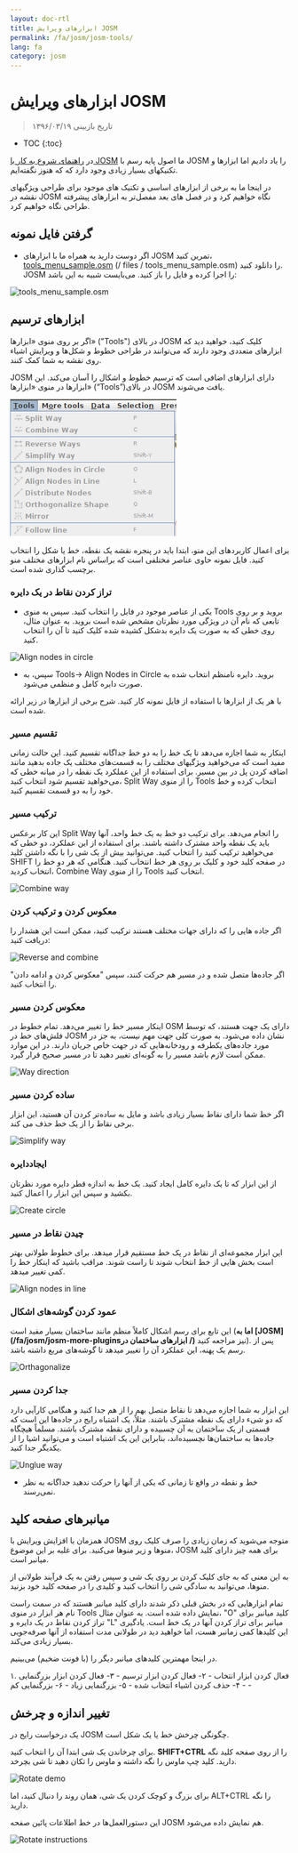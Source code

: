 ```yaml
---
layout: doc-rtl
title: ابزارهای ویرایش JOSM
permalink: /fa/josm/josm-tools/
lang: fa
category: josm
---
```


ابزارهای ویرایش JOSM
==================

> تاریخ بازبینی ۱۳۹۶/۰۳/۱۹  

- TOC
{:toc}

در [راهنمای شروع به کار با JOSM](/fa/josm/start-josm/) ما اصول پایه رسم با JOSM را یاد دادیم اما ابزارها و تکنیکهای بسیار زیادی وجود دارد که که هنوز نگفته‌ایم.

در اینجا ما به برخی از ابزارهای اساسی و تکنیک های موجود برای طراحی ویژگیهای نقشه در JOSM نگاه خواهیم کرد و در فصل های بعد مفصل‌تر  به ابزارهای پیشرفته طراحی نگاه خواهیم کرد.

گرفتن فایل نمونه
-------------------

- اگر دوست دارید به همراه ما با ابزارهای JOSM تمرین کنید، [tools_menu_sample.osm] (/ files / tools_menu_sample.osm) را دانلود کنید. JOSM را اجرا کرده و فایل را باز کنید. می‌بایست شبیه به این باشد:

![tools_menu_sample.osm][]

ابزارهای ترسیم
-------------

اگر بر روی منوی «ابزارها» ("Tools") در بالای JOSM کلیک کنید، خواهید دید که ابزارهای متعددی وجود دارند که می‌توانند در طراحی خطوط و شکل‌ها و ویرایش اشیاء روی نقشه به شما کمک کنند.

JOSM دارای ابزارهای اضافی است که ترسیم خطوط و اشکال را آسان می‌کند. این ابزارها در منوی «ابزارها» (“Tools”)در بالای JOSM یافت می‌شوند.

![منوی ابزارها][Tools menu]

برای اعمال کاربردهای این منو، ابتدا باید در پنجره نقشه یک نقطه، خط یا شکل را انتخاب کنید. فایل نمونه حاوی عناصر مختلفی است که براساس نام ابزارهای مختلف  منو برچسب گذاری شده است.

### تراز کردن نقاط در یک دایره  

- یکی از عناصر موجود در فایل را انتخاب کنید. سپس به منوی Tools بروید و بر روی تابعی که نام آن در ویژگی مورد نظرتان مشخص شده است بروید. به عنوان مثال، روی خطی که به صورت یک دایره بدشکل کشیده شده کلیک کنید تا آن را انتخاب کنید.

![Align nodes in circle][]

- سپس، به Tools-> Align Nodes in Circle بروید. دایره نامنظم انتخاب شده به صورت دایره کامل و منظمی می‌شود.

با هر یک از ابزارها با استفاده از فایل نمونه کار کنید. شرح برخی از ابزارها در زیر ارائه شده است.

### تقسیم مسیر  

اینکار به شما اجازه می‌دهد تا یک خط را به دو خط جداگانه تقسیم کنید. این حالت زمانی مفید است که می‌خواهید ویژگیهای مختلف را به قسمت‌های مختلف یک جاده بدهید مانند اضافه کردن پل در بین مسیر. برای استفاده از این عملکرد یک نقطه را در میانه خطی که می‌خواهید تقسیم شود انتخاب کنید، Split Way را از منوی Tools انتخاب کرده و خط خود را به دو قسمت تقسیم کنید.


### ترکیب مسیر

این کار برعکس Split Way را انجام می‌دهد. برای ترکیب دو خط به یک خط واحد، آنها باید یک نقطه واحد مشترک داشته باشند. برای استفاده از این عملکرد، دو خطی که می‌خواهید ترکیب کنید را انتخاب کنید. می‌توانید بیش از یک شی را با نگه داشتن کلید SHIFT در صفحه کلید خود و کلیک بر روی هر خط انتخاب کنید. هنگامی که هر دو خط را انتخاب کردید، Combine Way را از منوی Tools انتخاب کنید.

![Combine way][]


### معکوس کردن و ترکیب کردن  

اگر جاده هایی را که دارای جهات مختلف هستند ترکیب کنید، ممکن است این هشدار را دریافت کنید:

![Reverse and combine][]

اگر جاده‌ها متصل شده و در مسیر هم حرکت کنند، سپس "معکوس کردن و ادامه دادن" را انتخاب کنید.


### معکوس کردن مسیر

اینکار مسیر خط را تغییر می‌دهد. تمام خطوط در OSM دارای یک جهت هستند، که توسط فلش​‌های خط در JOSM نشان داده می‌شود. به صورت کلی جهت مهم نیست، به جز در مورد جاده‌های یکطرفه و رودخانه‌هایی که در جهت خاص جریان دارند. در این موارد ممکن است لازم باشد مسیر را به گونه‌ای تغییر دهید تا در مسیر صحیح قرار گیرد.

![Way direction][]

### ساده کردن مسیر

اگر خط شما دارای نقاط بسیار زیادی باشد و مایل به ساده‌تر کردن آن هستید، این ابزار برخی نقاط را از یک خط حذف می کند.

![Simplify way][]


### ایجاددایره

از این ابزار که تا یک دایره کامل ایجاد کنید. یک خط به اندازه قطر دایره مورد نظرتان بکشید و سپس این ابزار را اعمال کنید.

![Create circle][]


### چیدن نقاط در مسیر

این ابزار مجموعه‌ای از نقاط در یک خط مستقیم قرار میدهد. برای خطوط طولانی بهتر است بخش هایی از خط انتخاب شوند تا راست شوند. مراقب باشید که اینکار خط را کمی تغییر میدهد.

![Align nodes in line][]

### عمود کردن گوشه‌های اشکال

این تابع برای رسم اشکال کاملاً منظم مانند ساختمان بسیار مفید است (**اما به [JOSM](/fa/josm/josm-more-pluginsابزارهای ساختمان در /)** نیز مراجعه کنید). پس از رسم یک پهنه، این عملکرد آن را تغییر میدهد تا گوشه‌های مربع داشته باشد.

![Orthagonalize][]


### جدا کردن مسیر

این ابزار به شما اجازه می‌دهد تا نقاط متصل بهم را از هم جدا کنید و هنگامی کارآیی دارد که دو شیء دارای یک نقطه مشترک باشند. مثلاً، یک اشتباه رایج در جاده‌ها این است که قسمتی از یک ساختمان به آن چسبیده و دارای نقطه مشترک باشند. مسلماً هیچگاه جاده‌ها به ساختمان‌ها نچسبیده‌اند، بنابراین این یک اشتباه است و می‌توانید اشیا را از یکدیگر جدا کنید.

![Unglue way][]

* خط و نقطه در واقع تا زمانی که یکی از آنها را حرکت ندهید جداگانه به نظر نمی‌رسند.

میانبرهای صفحه کلید
------------------

همزمان با افزایش ویرایش با JOSM متوجه می‌شوید که زمان زیادی را صرف کلیک روی منوها و زیر منوها می‌کنید. برای غلبه بر این موضوع، JOSM برای همه چیز دارای کلید میانبر است.

به این معنی که به جای کلیک کردن بر روی یک شی و سپس رفتن به یک فرآیند طولانی از منوها، می‌توانید به سادگی شی را انتخاب کنید و کلیدی را در صفحه کلید خود بزنید.

تمام ابزارهایی که در بخش قبلی ذکر شدند دارای کلید میانبر هستند که در سمت راست نام هر ابزار در منوی Tools نمایش داده شده است. به عنوان مثال، "O"
کلید میانبر برای تراز کردن نقاط در یک دایره و "L" میانبر برای تراز کردن آنها در یک خط است. یادگیری این کلیدها کمی زمانبر هست، اما خواهید دید 
در طولانی مدت استفاده از آنها صرفه‌جویی بسیار زیادی می‌‌کند.

در اینجا مهمترین کلیدهای میانبر دیگر را (با فونت ضخیم) می‌بینیم.

۱. فعال کردن ابزار انتخاب - 
۲- فعال کردن ابزار ترسیم - 
۳- فعال کردن ابزار بزرگنمایی - 
۴- حذف کردن اشیاء انتخاب شده - 
۵- بزرگنمایی زیاد - 
۶- بزرگنمایی کم - 


تغییر اندازه و چرخش
----------------

یک درخواست رایج در JOSM چگونگی چرخش خط یا یک شکل است.

برای چرخاندن یک شی ابتدا آن را انتخاب کنید. **SHIFT+CTRL** را از روی صفحه کلید نگه دارید. کلید چپ ماوس را نگه داشته و ماوس را تکان دهید تا شی بچرخد.

![Rotate demo][]

برای بزرگ و کوچک کردن یک شی، همان روند را دنبال کنید، اما ALT+CTRL را نگه دارید.

این دستورالعمل‌ها در خط اطلاعات پائین صفحه JOSM هم نمایش داده می‌شود.

![Rotate instructions][]




[tools_menu_sample.osm]: /images/josm/tools-menu-sample-file.png
[Tools menu]: /images/josm/tools-menu.png
[Align nodes in circle]: /images/josm/align-nodes-in-circle.png
[Combine way]: /images/josm/combine-way.png
[Reverse and combine]: /images/josm/reverse-and-combine.png
[Way direction]: /images/josm/way-direction.png
[Simplify way]: /images/josm/simplify-way.png
[Create circle]: /images/josm/create-circle.png
[Align nodes in line]: /images/josm/align-nodes-in-line.png
[Orthagonalize]: /images/josm/orthagonalize.png
[Unglue way]: /images/josm/unglue-way.png
[Keyboard S]: /images/josm/keyboard-s.png
[Keyboard A]: /images/josm/keyboard-a.png
[Keyboard Z]: /images/josm/keyboard-z.png
[Keyboard Del]: /images/josm/keyboard-del.png
[Keyboard plus]: /images/josm/keyboard-plus.png
[Keyboard minus]: /images/josm/keyboard-minus.png
[Rotate demo]: /images/josm/rotate-demo.png
[Rotate instructions]: /images/josm/rotate-instructions.png